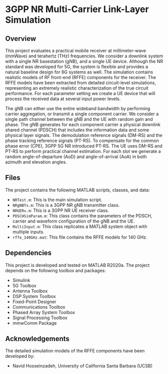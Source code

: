 # 3GPP NR Multi-Carrier Link-Layer Simulation

## Overview

This project evaluates a practical mobile receiver at millimeter-wave (mmWave) and terahertz (THz) frequencies. We consider a downlink system with a single NR basestation (gNB), and a single UE device. Although the NR standard was developed for 5G, the system is flexible and provides a natural baseline design for 6G systems as well. The simulation contains realistic models of RF front-end (RFFE) components for the receiver. The RFFE models have been extracted from detailed circuit-level simulations, representing an extremely realistic characterization of the true circuit performance. For each parameter setting we create a UE device that will process the received data at several input power levels.

The gNB can either use the entire wideband bandwidth by performing carrier aggregation, or transmit a single component carrier. We consider a single path channel between the gNB and the UE with random gain and phase. The gNB generates for each component carrier a physical downlink shared channel (PDSCH) that includes the information data and some physical layer signals. The demodulation reference signals (DM-RS) and the phase tracking reference signals (PT-RS). To compensate for the common phase error (CPE), 3GPP 5G NR introduced PT-RS. The UE uses DM-RS and PT-RS to perform practical channel estimation. For each slot we generate a random angle-of-departure (AoD) and angle-of-arrival (AoA) in both azimuth and elevation angles.

## Files
The project contains the following MATLAB scripts, classes, and data:
- ```NRTest.m```: This is the main simulation script.
- ```NRgNBTx.m```: This is a 3GPP NR gNB transmitter class.
- ```NRUERx.m```: This is a 3GPP NR UE receiver class.
- ```PDSCHSimParam.m```: This class contains the parameters of the PDSCH, carrier and waveform configuration of the gNB and the UE.
- ```MultiInput.m```: This class replicates a MATLAB system object with multiple inputs.
- ```rffe_140GHz.mat```: This file contains the RFFE models for 140 GHz.

## Dependencies
This project is developed and tested on MATLAB R2020a. The project depends on the following toolbox and packages:
- Simulink
- 5G Toolbox
- Antenna Toolbox
- DSP System Toolbox
- Fixed-Point Designer
- Communications Toolbox
- Phased Array System Toolbox
- Signal Processing Toolbox
- mmwComm Package

## Acknowledgements
The detailed simulation models of the RFFE components have been developed by:
- Navid Hosseinzadeh,  University of California Santa Barbara (UCSB)
